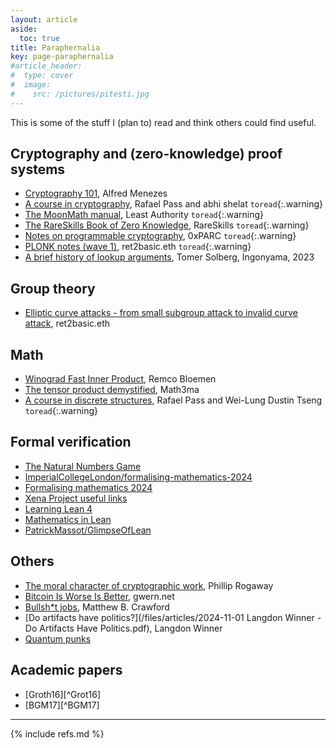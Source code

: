 ```yaml
---
layout: article
aside:
  toc: true
title: Paraphernalia
key: page-paraphernalia
#article_header:
#  type: cover
#  image:
#    src: /pictures/pitesti.jpg
---
```


This is some of the stuff I (plan to) read and think others could find useful.

## Cryptography and (zero-knowledge) proof systems

 - [Cryptography 101](https://cryptography101.ca/), Alfred Menezes
 - [A course in cryptography](https://www.cs.cornell.edu/courses/cs4830/2010fa/lecnotes.pdf), Rafael Pass and abhi shelat `toread`{:.warning}
 - [The MoonMath manual](https://leastauthority.com/community-matters/moonmath-manual/), Least Authority `toread`{:.warning}
 - [The RareSkills Book of Zero Knowledge](https://www.rareskills.io/zk-book), RareSkills `toread`{:.warning}
 - [Notes on programmable cryptography](https://github.com/0xPARC/0xparc-intro-book/releases), 0xPARC `toread`{:.warning}
 - [PLONK notes (wave 1)](https://www.ret2basic.me/2024/08/21/plonk-notes-wave-1.html), ret2basic.eth `toread`{:.warning}
 - [A brief history of lookup arguments](https://github.com/ingonyama-zk/papers/blob/main/lookups.pdf), Tomer Solberg, Ingonyama, 2023

## Group theory

 - [Elliptic curve attacks - from small subgroup attack to invalid curve attack](https://www.ret2basic.me/2024/04/12/elliptic-curve-attacks-small-subgroup.html), ret2basic.eth

## Math
 
 - [Winograd Fast Inner Product](https://xn--2-umb.com/24/inner-product/), Remco Bloemen
 - [The tensor product demystified](https://www.math3ma.com/blog/the-tensor-product-demystified), Math3ma
 - [A course in discrete structures](https://www.cs.cornell.edu/~rafael/discmath.pdf), Rafael Pass and Wei-Lung Dustin Tseng `toread`{:.warning}

## Formal verification

 - [The Natural Numbers Game](https://adam.math.hhu.de/#/g/leanprover-community/nng4)
 - [ImperialCollegeLondon/formalising-mathematics-2024](https://github.com/ImperialCollegeLondon/formalising-mathematics-2024)
 - [Formalising mathematics 2024](https://www.ma.imperial.ac.uk/~buzzard/xena/formalising-mathematics-2024/)
 - [Xena Project useful links](https://xenaproject.wordpress.com/useful-links/)
 - [Learning Lean 4](https://leanprover-community.github.io/learn.html)
 - [Mathematics in Lean](https://leanprover-community.github.io/mathematics_in_lean/)
 - [PatrickMassot/GlimpseOfLean](https://github.com/PatrickMassot/GlimpseOfLean?tab=readme-ov-file)

## Others

 - [The moral character of cryptographic work](https://eprint.iacr.org/2015/1162), Phillip Rogaway
 - [Bitcoin Is Worse Is Better](https://gwern.net/bitcoin-is-worse-is-better), gwern.net
 - [Bullsh*t jobs](https://mcrawford.substack.com/p/bullsht-jobs), Matthew B. Crawford
 - [Do artifacts have politics?](/files/articles/2024-11-01 Langdon Winner - Do Artifacts Have Politics.pdf), Langdon Winner
 - [Quantum punks](https://quantumpunks.org/)

## Academic papers

 - [Groth16][^Grot16]
 - [BGM17][^BGM17]

---

{% include refs.md %}
